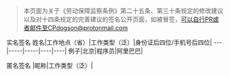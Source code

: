 > 本页面为关于《劳动保障监察条例》第二十五条、第三十条规定的修改建议以及对十四条规定的完善建议的签名公开页面，如被冒签，可以自行PR或者邮件至CPdogson@protonmail.com

实名签名
姓名|工作地点（省）|工作类型（泛）|身份证后四位/手机号后四位|
---|-----|-----|----|----|
例子|北京|程序员|阿里巴巴|

匿名签名
|昵称|工作类型（泛）|
